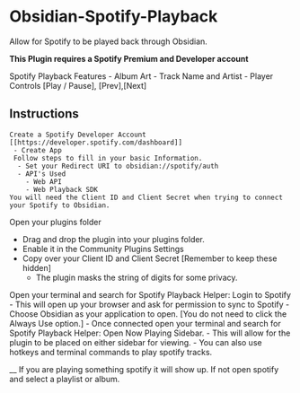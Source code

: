 # Obsidian-Spotify-Playback
Allow for Spotify to be played back through Obsidian. 

**This Plugin requires a Spotify Premium and Developer account**

Spotify Playback Features
    - Album Art
    - Track Name and Artist
    - Player Controls [Play / Pause], [Prev],[Next]

## Instructions
    Create a Spotify Developer Account [[https://developer.spotify.com/dashboard]]
     - Create App
     Follow steps to fill in your basic Information. 
      - Set your Redirect URI to obsidian://spotify/auth
      - API's Used
        - Web API
        - Web Playback SDK
    You will need the Client ID and Client Secret when trying to connect your Spotify to Obsidian.

Open your plugins folder
- Drag and drop the plugin into your plugins folder.
- Enable it in the Community Plugins Settings
- Copy over your Client ID and Client Secret [Remember to keep these hidden]
    - The plugin masks the string of digits for some privacy.

Open your terminal and search for Spotify Playback Helper: Login to Spotify
    - This will open up your browser and ask for permission to sync to Spotify
    - Choose Obsidian as your application to open. [You do not need to click the Always Use option.]
    - Once connected open your terminal and search for Spotify Playback Helper: Open Now Playing Sidebar.
        - This will allow for the plugin to be placed on either sidebar for viewing.
        - You can also use hotkeys and terminal commands to play spotify tracks.

__ If you are playing something spotify it will show up. If not open spotify and select a playlist or album. 